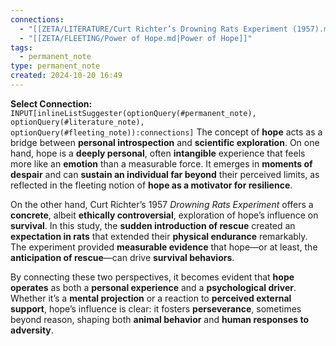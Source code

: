 ```yaml
---
connections:
  - "[[ZETA/LITERATURE/Curt Richter’s Drowning Rats Experiment (1957).md|Curt Richter’s Drowning Rats Experiment (1957)]]"
  - "[[ZETA/FLEETING/Power of Hope.md|Power of Hope]]"
tags:
  - permanent_note
type: permanent_note
created: 2024-10-20 16:49
---
```

**Select Connection:** `INPUT[inlineListSuggester(optionQuery(#permanent_note), optionQuery(#literature_note), optionQuery(#fleeting_note)):connections]` 
The concept of **hope** acts as a bridge between **personal introspection** and **scientific exploration**. On one hand, hope is a **deeply personal**, often **intangible** experience that feels more like an **emotion** than a measurable force. It emerges in **moments of despair** and can **sustain an individual far beyond** their perceived limits, as reflected in the fleeting notion of **hope as a motivator for resilience**.

On the other hand, Curt Richter’s 1957 _Drowning Rats Experiment_ offers a **concrete**, albeit **ethically controversial**, exploration of hope’s influence on **survival**. In this study, the **sudden introduction of rescue** created an **expectation in rats** that extended their **physical endurance** remarkably. The experiment provided **measurable evidence** that hope—or at least, the **anticipation of rescue**—can drive **survival behaviors**.

By connecting these two perspectives, it becomes evident that **hope operates** as both a **personal experience** and a **psychological driver**. Whether it’s a **mental projection** or a reaction to **perceived external support**, hope’s influence is clear: it fosters **perseverance**, sometimes beyond reason, shaping both **animal behavior** and **human responses to adversity**.